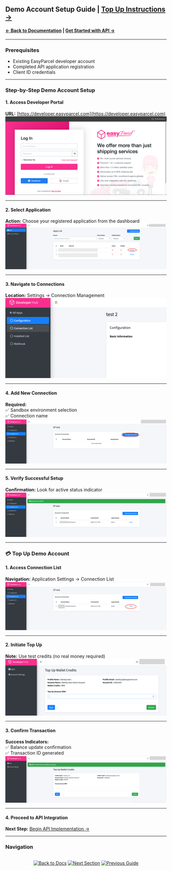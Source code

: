 ## Demo Account Setup Guide  | [Top Up Instructions →](#top-up-demo-account)

#### [← Back to Documentation](../README.md) | [Get Started with API →](1.get_started_with_easy_parcel_open_API.md)

---

### Prerequisites
- Existing EasyParcel developer account
- Completed API application registration
- Client ID credentials

---

### Step-by-Step Demo Account Setup

#### 1. Access Developer Portal
**URL:** [https://developer.easyparcel.com](https://developer.easyparcel.com)  
![Developer Portal Login](../7.Pictures/login_page.png "EasyParcel Developer Portal Login Interface")

---

#### 2. Select Application
**Action:** Choose your registered application from the dashboard  
![Application Selection](../7.Pictures/selectappsettings.png "Application Management Dashboard")

---

#### 3. Navigate to Connections
**Location:** Settings → Connection Management  
![Connection List Interface](../7.Pictures/selectconnectionlist.png "Connection Configuration Section")

---

#### 4. Add New Connection
**Required:**  
✅ Sandbox environment selection  
✅ Connection name  
![Add Connection Form](../7.Pictures/addconnection.png "New Connection Configuration Panel")

---

#### 5. Verify Successful Setup
**Confirmation:** Look for active status indicator  
![Demo Account Success](../7.Pictures/demo_acc_success.png "Successful Connection Creation Notification")

---

<a name="top-up-demo-account"></a>
### 💳 Top Up Demo Account

#### 1. Access Connection List
**Navigation:** Application Settings → Connection List  
![Top Up Navigation](../7.Pictures/selectconnectionlisttopup.png "Credit Management Section")

---

#### 2. Initiate Top Up
**Note:** Use test credits (no real money required)  
![Credit Top Up Interface](../7.Pictures/topup.png "Sandbox Credit Allocation Screen")

---

#### 3. Confirm Transaction
**Success Indicators:**  
✅ Balance update confirmation  
✅ Transaction ID generated  
![Top Up Success](../7.Pictures/topupsuccess.png "Credit Allocation Confirmation")

---

#### 4. Proceed to API Integration
**Next Step:** [Begin API Implementation →](../1.Guides/1.get_started_with_easy_parcel_open_API.md)

---

### Navigation
<div align="center" style="margin:2rem 0">

[![Back to Docs](https://img.shields.io/badge/Back_to_Docs-00AAEE?style=flat-square)](../README.md)
[![Next Section](https://img.shields.io/badge/Next_Section:_OAuth_Authentication→-00CC88?style=flat-square)](../oauth_authentication.md)
[![Previous Guide](https://img.shields.io/badge/←_Previous_Guide:_Get_Started-FF7733?style=flat-square)](../Guides/1.get_started_with_easy_parcel_open_API.md)

</div>
